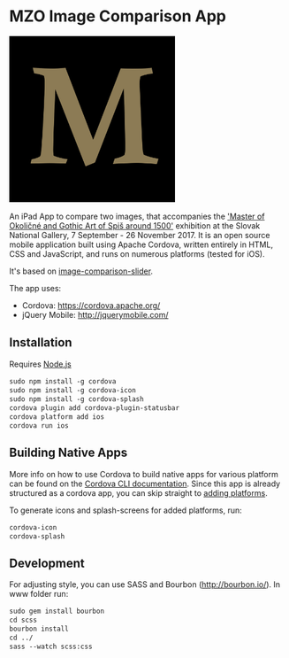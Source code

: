 MZO Image Comparison App
=================

<img src="icon.png" width="300">

An iPad App to compare two images, that accompanies the ['Master of Okoličné and Gothic Art of Spiš around 1500'](https://www.sng.sk/sk/vystavy/1064_majster-z-okolicneho-a-goticke-umenie-spisa-okolo-roku-1500) exhibition at the Slovak National Gallery, 7 September - 26 November 2017.
It is an open source mobile application built using Apache Cordova, written entirely in HTML, CSS and JavaScript, and runs on numerous platforms (tested for iOS).

It's based on [image-comparison-slider](https://github.com/CodyHouse/image-comparison-slider).

The app uses:

* Cordova: https://cordova.apache.org/
* jQuery Mobile: http://jquerymobile.com/

## Installation

Requires [Node.js](https://nodejs.org/)

```
sudo npm install -g cordova
sudo npm install -g cordova-icon
sudo npm install -g cordova-splash
cordova plugin add cordova-plugin-statusbar
cordova platform add ios
cordova run ios
```

## Building Native Apps

More info on how to use Cordova to build native apps for various platform can be found on the [Cordova CLI documentation](https://cordova.apache.org/docs/en/latest/guide/cli). Since this app is already structured as a cordova app, you can skip straight to [adding platforms](https://cordova.apache.org/docs/en/latest/guide/cli/#add-platforms).

To generate icons and splash-screens for added platforms, run:

```
cordova-icon
cordova-splash
```

## Development

For adjusting style, you can use SASS and Bourbon (http://bourbon.io/). 
In www folder run:

```
sudo gem install bourbon
cd scss
bourbon install
cd ../
sass --watch scss:css
```



